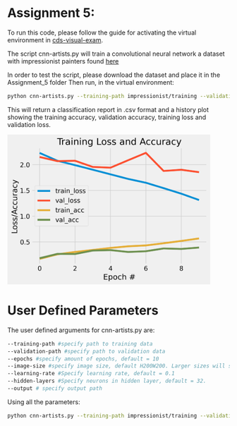 # Assignment 5:

To run this code, please follow the guide for activating the virtual environment in [cds-visual-exam](https://github.com/Guscode/cds-visual-exam).

The script cnn-artists.py will train a convolutional neural network a dataset with impressionist painters found [here](https://www.kaggle.com/delayedkarma/impressionist-classifier-data)

In order to test the script, please download the dataset and place it in the Assignment_5 folder
Then run, in the virtual environment:

```bash
python cnn-artists.py --training-path impressionist/training --validation-path impressionist/validation --output output
```

This will return a classification report in .csv format and a history plot showing the training accuracy, validation accuracy, training loss and validation loss.

<a href="https://github.com/Guscode/cds-visual-exam-2021">
    <img src="/Assignment_5/output/history_plot.png" alt="Logo" width="460" height="340">
</a>


# User Defined Parameters
The user defined arguments for cnn-artists.py are:

```bash
--training-path #specify path to training data
--validation-path #specify path to validation data
--epochs #specify amount of epochs, default = 10
--image-size #specify image size, default H200W200. Larger sizes will slow down the computation. 
--learning-rate #Specify learning rate, default = 0.1
--hidden-layers #Specify neurons in hidden layer, default = 32.
--output # specify output path
```

Using all the parameters:
```bash
python cnn-artists.py --training-path impressionist/training --validation-path impressionist/validation --output output --epochs 5 --image-size H300W300 --learning-rate 0.001 --hidden-layers 16
```


